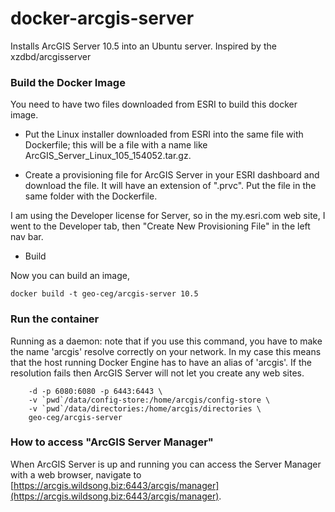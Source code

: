 # docker-arcgis-server
Installs ArcGIS Server 10.5 into an Ubuntu server.
Inspired by the xzdbd/arcgisserver

### Build the Docker Image

You need to have two files downloaded from ESRI to build this docker image.

* Put the Linux installer downloaded from ESRI into the same file with Dockerfile;
this will be a file with a name like ArcGIS_Server_Linux_105_154052.tar.gz.

* Create a provisioning file for ArcGIS Server in your ESRI dashboard and download the file.
It will have an extension of ".prvc". Put the file in the same folder with the Dockerfile.

I am using the Developer license for Server, so in the my.esri.com web
site, I went to the Developer tab, then "Create New Provisioning File"
in the left nav bar.

* Build 

Now you can build an image, 
```
docker build -t geo-ceg/arcgis-server 10.5
```

### Run the container 

Running as a daemon: note that if you use this command, you have to
make the name 'arcgis' resolve correctly on your network. In my case
this means that the host running Docker Engine has to have an alias
of 'arcgis'. If the resolution fails then ArcGIS Server will not let
you create any web sites.

```docker run --name arcgis-server --hostname arcgis \
	-d -p 6080:6080 -p 6443:6443 \
	-v `pwd`/data/config-store:/home/arcgis/config-store \
	-v `pwd`/data/directories:/home/arcgis/directories \
	geo-ceg/arcgis-server
```

### How to access "ArcGIS Server Manager"

When ArcGIS Server is up and running you can access the Server Manager with a web browser, 
navigate to [https://arcgis.wildsong.biz:6443/arcgis/manager](https://arcgis.wildsong.biz:6443/arcgis/manager).

